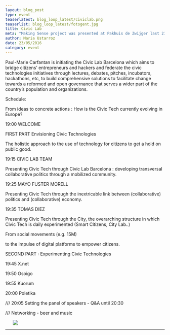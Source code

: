 ```yaml
---
layout: blog_post
type: event
teaserlatest: blog_loop_latest/civiclab.png
teaserlist: blog_loop_latest/fotogent.jpg
title: Civic Lab
meta: "Making Sense project was presented at Pakhuis de Zwijger last 21st April and on Friday 22nd there was a really interesting workshop about sensing and the city."
author: Maria Ustarroz
date: 23/05/2016
category: event
---
```




Paul-Marie Carfantan is initiating the Civic Lab Barcelona which aims to bridge citizens’ entrepreneurs and hackers and federate the civic technologies initiatives through lectures, debates, pitches, incubators, hackathons, etc, to build comprehensive solutions to facilitate change towards a reformed and open governance that serves a wider part of the country’s population and organizations.



Schedule:

From ideas to concrete actions : How is the Civic Tech currently evolving in Europe?


19:00 WELCOME

FIRST PART Envisioning Civic Technologies

The holistic approach to the use of technology for citizens to get a hold on public good.

19:15 CIVIC LAB TEAM

Presenting Civic Tech through Civic Lab Barcelona : developing transversal collaborative politics through a mobilized community.

19:25 MAYO FUSTER MORELL 

Presenting Civic Tech through the inextricable link between (collaborative) politics and (collaborative) economy.

19:35 TOMAS DIEZ

Presenting Civic Tech through the City, the overarching structure in which Civic Tech is daily experimented (Smart Citizens, City Lab..)


From social movements (e.g. 15M)

 to the impulse of digital platforms to empower citizens.


SECOND PART : Experimenting Civic Technologies

19:45 X.net

19:50 Osoigo

19:55 Kuorum

20:00 Poletika

/// 20:05 Setting the panel of speakers - Q&A until 20:30

/// Networking - beer and music

<ul><img src= "http://www.fablabbcn.org/img/blog/blog_loop_latest/dsc_8659.png" align="middle"> </img></ul>



---